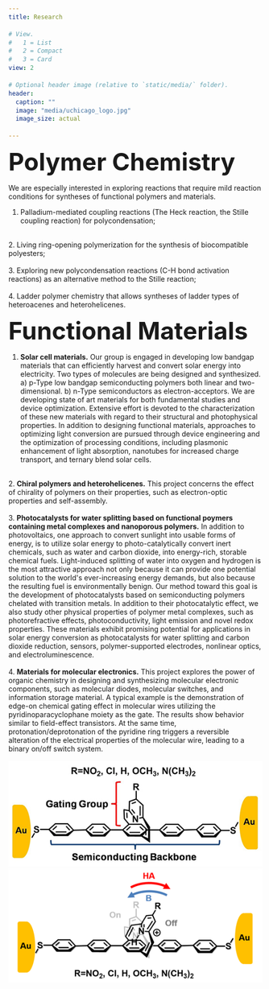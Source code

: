 ```yaml
---
title: Research

# View.
#   1 = List
#   2 = Compact
#   3 = Card
view: 2

# Optional header image (relative to `static/media/` folder).
header:
  caption: ""
  image: "media/uchicago_logo.jpg"
  image_size: actual

---
```


<body>

<font size="10"><b>Polymer Chemistry</b></font>

We are especially interested in exploring reactions that require mild reaction conditions for syntheses of functional polymers and materials.<br>

  1. Palladium-mediated coupling reactions (The Heck reaction, the Stille coupling reaction) for polycondensation;<br>
  <br>
  2. Living ring-opening polymerization for the synthesis of biocompatible polyesters;<br>
  <br>
  3. Exploring new polycondensation reactions (C-H bond activation reactions) as an alternative method to the Stille reaction;<br>
  <br>
  4. Ladder polymer chemistry that allows syntheses of ladder types of heteroacenes and heterohelicenes.<br>

<font size="10"><b>Functional Materials</b></font>

  1. <b>Solar cell materials.</b> Our group is engaged in developing low bandgap materials that can efficiently harvest and convert solar energy into electricity. Two types of molecules are being designed and synthesized. a) p-Type low bandgap semiconducting polymers both linear and two-dimensional. b) n-Type semiconductors as electron-acceptors. We are developing state of art materials for both fundamental studies and device optimization. Extensive effort is devoted to the characterization of these new materials with regard to their structural and photophysical properties. In addition to designing functional materials, approaches to optimizing light conversion are pursued through device engineering and the optimization of processing conditions, including plasmonic enhancement of light absorption, nanotubes for increased charge transport, and ternary blend solar cells.<br>
  <br>
  2. <b>Chiral polymers and heterohelicenes.</b> This project concerns the effect of chirality of polymers on their properties, such as electron-optic properties and self-assembly.<br>
  <br>
  3. <b>Photocatalysts for water splitting based on functional poymers containing metal complexes and nanoporous polymers.</b> In addition to photovoltaics, one approach to convert sunlight into usable forms of energy, is to utilize solar energy to photo-catalytically convert inert chemicals, such as water and carbon dioxide, into energy-rich, storable chemical fuels. Light-induced splitting of water into oxygen and hydrogen is the most attractive approach not only because it can provide one potential solution to the world's ever-increasing energy demands, but also because the resulting fuel is environmentally benign. Our method toward this goal is the development of photocatalysts based on semiconducting polymers chelated with transition metals. In addition to their photocatalytic effect, we also study other physical properties of polymer metal complexes, such as photorefractive effects, photoconductivity, light emission and novel redox properties. These materials exhibit promising potential for applications in solar energy conversion as photocatalysts for water splitting and carbon dioxide reduction, sensors, polymer-supported electrodes, nonlinear optics, and electroluminescence.<br>
  <br>
  4. <b>Materials for molecular electronics.</b> This project explores the power of organic chemistry in designing and synthesizing molecular electronic components, such as molecular diodes, molecular switches, and information storage material. A typical example is the demonstration of edge-on chemical gating effect in molecular wires utilizing the pyridinoparacyclophane moiety as the gate. The results show behavior similar to field-effect transistors. At the same time, protonation/deprotonation of the pyridine ring triggers a reversible alteration of the electrical properties of the molecular wire, leading to a binary on/off switch system.<br>
  <br>
  <img src="media/molec_elect_1.jpg" alt="Oops! The image failed to load correctly." />
  <img src="media/molec_elect_2.jpg" alt="Oops! The image failed to load correctly." />

</body>